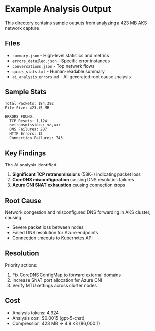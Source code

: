 # Example Analysis Output

This directory contains sample outputs from analyzing a 423 MB AKS network capture.

## Files

- `summary.json` - High-level statistics and metrics
- `errors_detailed.json` - Specific error instances
- `conversations.json` - Top network flows
- `quick_stats.txt` - Human-readable summary
- `ai_analysis_errors.md` - AI-generated root cause analysis

## Sample Stats

```
Total Packets: 184,392
File Size: 423.15 MB

ERRORS FOUND:
  TCP Resets: 1,124
  Retransmissions: 58,437
  DNS Failures: 287
  HTTP Errors: 12
  Connection Failures: 743
```

## Key Findings

The AI analysis identified:

1. **Significant TCP retransmissions** (58K+) indicating packet loss
2. **CoreDNS misconfiguration** causing DNS resolution failures
3. **Azure CNI SNAT exhaustion** causing connection drops

## Root Cause

Network congestion and misconfigured DNS forwarding in AKS cluster, causing:
- Severe packet loss between nodes
- Failed DNS resolution for Azure endpoints
- Connection timeouts to Kubernetes API

## Resolution

Priority actions:
1. Fix CoreDNS ConfigMap to forward external domains
2. Increase SNAT port allocation for Azure CNI
3. Verify MTU settings across cluster nodes

## Cost

- Analysis tokens: 4,924
- Analysis cost: $0.0015 (gpt-5-chat)
- Compression: 423 MB → 4.9 KB (86,000:1)
